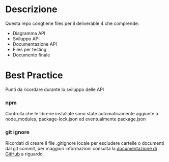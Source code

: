 # Descrizione
Questa repo congtiene files per il deliverable 4 che comprende:

* Diagramma API
* Sviluppo API
* Documentazione API
* Files per testing
* Documento finale

# Best Practice

Punti da ricordare durante lo sviluppo delle API

### npm
Controlla che le librerie installate sono state automaticamente aggiunte a node_modules, package-lock.json ed eventualmente package.json

### git ignore
Ricordati di creare il file .gitignore locale per escludere cartelle o documenti dal git commit, per maggiori informazioni consulta la [documentazione di GitHub](https://git-scm.com/docs/gitignore) a riguardo
